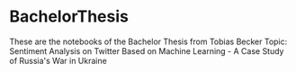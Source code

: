 # BachelorThesis
These are the notebooks of the Bachelor Thesis from Tobias Becker
Topic: Sentiment Analysis on Twitter Based on Machine Learning - A Case Study of Russia's War in Ukraine
